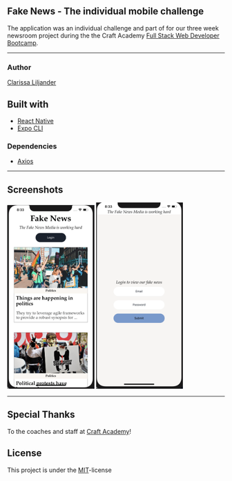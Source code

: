 ## Fake News - The individual mobile challenge

The application was an individual challenge and part of for our three week newsroom project during the the Craft Academy [Full Stack Web Developer Bootcamp](https://craftacademy.se/english/).  

---
### Author
[Clarissa Liljander](https://github.com/clalil)  

## Built with  
- [React Native](https://github.com/facebook/react-native)  
- [Expo CLI](https://docs.expo.io/versions/latest/workflow/expo-cli/)

### Dependencies  
* [Axios](https://github.com/axios/axios)

---
## Screenshots
<img src="./assets/listed_articles.png" alt="Image of app" width="40%">
<img src="./assets/loginform.png" alt="Image of app" width="40%">

---
## Special Thanks
To the coaches and staff at [Craft Academy](https://craftacademy.se/)!

## License
This project is under the [MIT](https://opensource.org/licenses/MIT)-license
